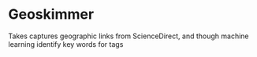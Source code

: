# Geoskimmer
Takes captures geographic links from ScienceDirect, and though machine learning identify key words for tags

